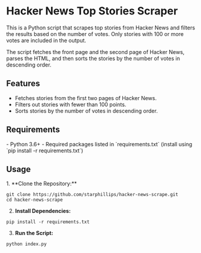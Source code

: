 <h1> Hacker News Top Stories Scraper </h1>

This is a Python script that scrapes top stories from Hacker News and filters the results based on the number of votes. Only stories with 100 or more votes are included in the output.

The script fetches the front page and the second page of Hacker News, parses the HTML, and then sorts the stories by the number of votes in descending order.

<h2> Features </h2>

- Fetches stories from the first two pages of Hacker News.
- Filters out stories with fewer than 100 points.
- Sorts stories by the number of votes in descending order.

<h2> Requirements </h2>
- Python 3.6+
- Required packages listed in `requirements.txt` (install using `pip install -r requirements.txt`)

<h2> Usage </h2>
1. **Clone the Repository:**
  
```console
git clone https://github.com/starphillips/hacker-news-scrape.git
cd hacker-news-scrape
```

2. **Install Dependencies:**

```console
pip install -r requirements.txt
```

3. **Run the Script:**

```console
python index.py
```




